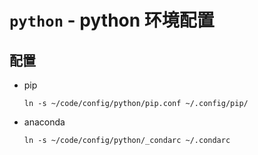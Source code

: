 # `python` - python 环境配置

## 配置

- pip
    ```shell
    ln -s ~/code/config/python/pip.conf ~/.config/pip/
    ```
- anaconda
    ```shell
    ln -s ~/code/config/python/_condarc ~/.condarc
    ```
